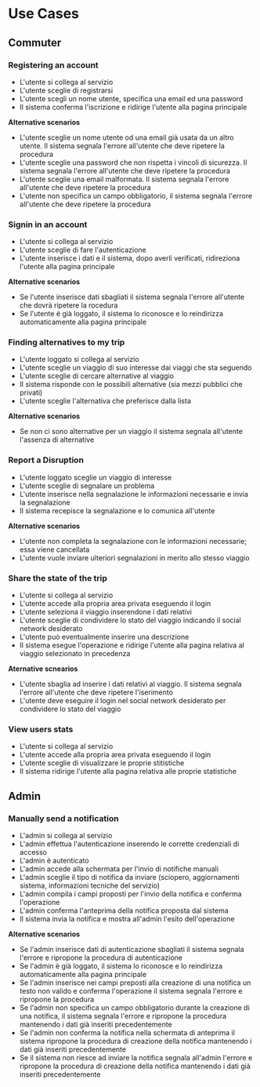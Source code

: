 # Use Cases

## Commuter

### Registering an account

+ L'utente si collega al servizio
+ L'utente sceglie di registrarsi
+ L'utente scegli un nome utente, specifica una email ed una password
+ Il sistema conferma l'iscrizione e ridirige l'utente alla pagina principale 

**Alternative scenarios**

* L'utente sceglie un nome utente od una email già usata da un altro utente. Il sistema segnala l'errore all'utente che deve ripetere la procedura
* L'utente sceglie una password che non rispetta i vincoli di sicurezza. Il sistema segnala l'errore all'utente che deve ripetere la procedura
* L'utente sceglie una email malformata. Il sistema segnala l'errore all'utente che deve ripetere la procedura
* L'utente non specifica un campo obbligatorio, il sistema segnala l'errore all'utente che deve ripetere la procedura

### Signin in an account

+ L'utente si collega al servizio  
+ L'utente sceglie di fare l'autenticazione
+ L'utente inserisce i dati e il sistema, dopo averli verificati, ridireziona l'utente alla pagina principale

**Alternative scenarios**

* Se l'utente inserisce dati sbagliati il sistema segnala l'errore all'utente che dovrà ripetere la rocedura 
* Se l'utente è già loggato, il sistema lo riconosce e lo reindirizza automaticamente alla pagina principale

### Finding alternatives to my trip

+ L'utente loggato si collega al servizio
+ L'utente sceglie un viaggio di suo interesse dai viaggi che sta seguendo
+ L'utente sceglie di cercare alternative al viaggio
+ Il sistema risponde con le possibili alternative (sia mezzi pubblici che privati)
+ L'utente sceglie l'alternativa che preferisce dalla lista

**Alternative scenarios**

* Se non ci sono alternative per un viaggio il sistema segnala all'utente l'assenza di alternative

### Report a Disruption
+ L'utente loggato sceglie un viaggio di interesse
+ L'utente sceglie di segnalare un problema
+ L'utente inserisce nella segnalazione le informazioni necessarie e invia la segnalazione
+ Il sistema recepisce la segnalazione e lo comunica all'utente

**Alternative scenarios**
* L'utente non completa la segnalazione con le informazioni necessarie; essa viene cancellata
* L'utente vuole inviare ulteriori segnalazioni in merito allo stesso viaggio

### Share the state of the trip

+ L'utente si collega al servizio
+ L'utente accede alla propria area privata eseguendo il login
+ L'utente seleziona il viaggio inserendone i dati relativi
+ L'utente sceglie di condividere lo stato del viaggio indicando il social network desiderato
+ L'utente può eventualmente inserire una descrizione 
+ Il sistema esegue l'operazione e ridirige l'utente alla pagina relativa al viaggio selezionato in precedenza

**Aternative scnearios**

* L'utente sbaglia ad inserire i dati relativi al viaggio. Il sistema segnala l'errore all'utente che deve ripetere l'iserimento
* L'utente deve eseguire il login nel social network desiderato per condividere lo stato del viaggio

### View users stats

+ L'utente si collega al servizio
+ L'utente accede alla propria area privata eseguendo il login
+ L'utente sceglie di visualizzare le proprie stitistiche
+ Il sistema ridirige l'utente alla pagina relativa alle proprie statistiche

## Admin

### Manually send a notification

+ L'admin si collega al servizio
+ L'admin effettua l'autenticazione inserendo le corrette credenziali di accesso
+ L'admin è autenticato
+ L'admin accede alla schermata per l'invio di notifiche manuali
+ L'admin sceglie il tipo di notifica da inviare (sciopero, aggiornamenti sistema, informazioni tecniche del servizio)
+ L'admin compila i campi proposti per l'invio della notifica e conferma l'operazione
+ L'admin conferma l'anteprima della notifica proposta dal sistema
+ Il sistema invia la notifica e mostra all'admin l'esito dell'operazione

**Alternative scenarios**

* Se l'admin inserisce dati di autenticazione sbagliati il sistema segnala l'errore e ripropone la procedura di autenticazione
* Se l'admin è già loggato, il sistema lo riconosce e lo reindirizza automaticamente alla pagina principale
* Se l'admin inserisce nei campi preposti alla creazione di una notifica un testo non valido e conferma l'operazione il sistema segnala l'errore e ripropone la procedura
* Se l'admin non specifica un campo obbligatorio durante la creazione di una notifica, il sistema segnala l'errore e ripropone la procedura mantenendo i dati già inseriti precedentemente
* Se l'admin non conferma la notifica nella schermata di anteprima il sistema ripropone la procedura di creazione della notifica mantenendo i dati già inseriti precedentemente
* Se il sistema non riesce ad inviare la notifica segnala all'admin l'errore e ripropone la procedura di creazione della notifica mantenendo i dati già inseriti precedentemente 
